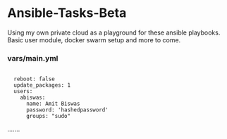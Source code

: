 # Ansible-Tasks-Beta
Using my own private cloud as a playground for these ansible playbooks. Basic user module, docker swarm setup and more to come.

### vars/main.yml
<pre><code>
  reboot: false
  update_packages: 1
  users:
    abiswas:
      name: Amit Biswas
      password: 'hashedpassword'
      groups: "sudo"
</pre></code>
  .......
